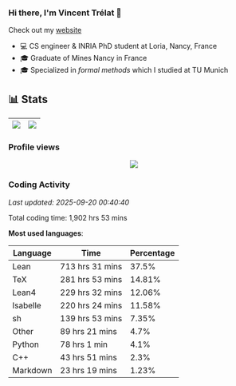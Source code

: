 ### Hi there, I'm Vincent Trélat 👋

Check out my [website](https://vtrelat.github.io)

-   💻 CS engineer & INRIA PhD student at Loria, Nancy, France
-   🎓 Graduate of Mines Nancy in France
-   🎓 Specialized in _formal methods_ which I studied at TU Munich

## 📊 **Stats**

| <img align="center" src="https://readme-stats.clckblog.space/api?username=VTrelat&show_icons=true&include_all_commits=true&theme=tokyonight&hide_border=true" /> | <img align="center" src="https://readme-stats.clckblog.space/api/top-langs/?username=VTrelat&layout=compact&theme=tokyonight&hide_border=true" /> |
| ---------------------------------------------------------------------------------------------------------------------------------------------------------------- | ------------------------------------------------------------------------------------------------------------------------------------------------- |

### Profile views

<p align="center">
 <img src="https://profile-counter.glitch.me/VTrelat/count.svg" />
</p>

<!--automations-->
### Coding Activity
_Last updated: 2025-09-20 00:40:40_

Total coding time: 1,902 hrs 53 mins

**Most used languages**:

| Language | Time | Percentage |
| ------------- | ------------- | ------------- |
| Lean | 713 hrs 31 mins | 37.5% |
| TeX | 281 hrs 53 mins | 14.81% |
| Lean4 | 229 hrs 32 mins | 12.06% |
| Isabelle | 220 hrs 24 mins | 11.58% |
| sh | 139 hrs 53 mins | 7.35% |
| Other | 89 hrs 21 mins | 4.7% |
| Python | 78 hrs 1 min | 4.1% |
| C++ | 43 hrs 51 mins | 2.3% |
| Markdown | 23 hrs 19 mins | 1.23% |

